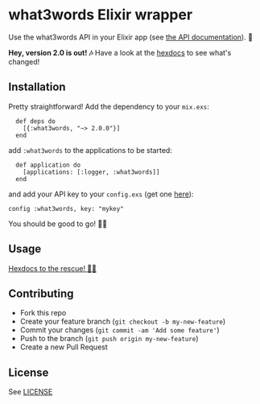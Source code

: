 # what3words Elixir wrapper

Use the what3words API in your Elixir app (see [the API documentation](http://developer.what3words.com/api)). 🚀

__Hey, version 2.0 is out! 🎶__ Have a look at the [hexdocs](https://hexdocs.pm/what3words) to see what's changed! 

## Installation

Pretty straightforward! Add the dependency to your `mix.exs`:
```
  def deps do
    [{:what3words, "~> 2.0.0"}]
  end
```

add `:what3words` to the applications to be started:
```
  def application do
    [applications: [:logger, :what3words]]
  end
```

and add your API key to your `config.exs` (get one [here](https://map.what3words.com/register?dev=true)):
```
config :what3words, key: "mykey"
```

You should be good to go! 👏🏻

## Usage

[Hexdocs to the rescue! 👋🏻](https://hexdocs.pm/what3words)

## Contributing

* Fork this repo
* Create your feature branch (`git checkout -b my-new-feature`)
* Commit your changes (`git commit -am 'Add some feature'`)
* Push to the branch (`git push origin my-new-feature`)
* Create a new Pull Request

## License

See [LICENSE](/LICENSE)
